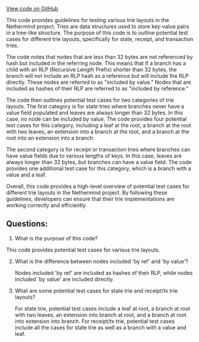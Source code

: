 [View code on GitHub](https://github.com/NethermindEth/nethermind/src/Nethermind/Nethermind.Trie/trieCases.txt)

This code provides guidelines for testing various trie layouts in the Nethermind project. Tries are data structures used to store key-value pairs in a tree-like structure. The purpose of this code is to outline potential test cases for different trie layouts, specifically for state, receipt, and transaction tries.

The code notes that nodes that are less than 32 bytes are not referenced by hash but included in the referring node. This means that if a branch has a child with an RLP (Recursive Length Prefix) shorter than 32 bytes, the branch will not include an RLP hash as a reference but will include the RLP directly. These nodes are referred to as "included by value." Nodes that are included as hashes of their RLP are referred to as "included by reference."

The code then outlines potential test cases for two categories of trie layouts. The first category is for state tries where branches never have a value field populated and leaves are always longer than 32 bytes. In this case, no node can be included by value. The code provides four potential test cases for this category, including a leaf at the root, a branch at the root with two leaves, an extension into a branch at the root, and a branch at the root into an extension into a branch.

The second category is for receipt or transaction tries where branches can have value fields due to various lengths of keys. In this case, leaves are always longer than 32 bytes, but branches can have a value field. The code provides one additional test case for this category, which is a branch with a value and a leaf.

Overall, this code provides a high-level overview of potential test cases for different trie layouts in the Nethermind project. By following these guidelines, developers can ensure that their trie implementations are working correctly and efficiently.
## Questions: 
 1. What is the purpose of this code?
   
   This code provides potential test cases for various trie layouts.

2. What is the difference between nodes included 'by ref' and 'by value'?
   
   Nodes included 'by ref' are included as hashes of their RLP, while nodes included 'by value' are included directly.

3. What are some potential test cases for state trie and receipt/tx trie layouts?
   
   For state trie, potential test cases include a leaf at root, a branch at root with two leaves, an extension into branch at root, and a branch at root into extension into branch. For receipt/tx trie, potential test cases include all the cases for state trie as well as a branch with a value and leaf.